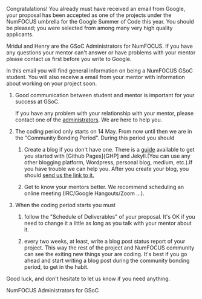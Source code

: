 Congratulations! You already must have received an email from Google, your proposal has been accepted as one of the projects under the NumFOCUS umbrella for the Google Summer of Code this year. You should be pleased; you were selected from among many very high quality applicants.

Mridul and Henry are the GSoC Administrators for NumFOCUS. If you have any questions your mentor can't answer or have problems with your mentor please contact us first before you write to Google.

In this email you will find general information on being a NumFOCUS GSoC
student. You will also receive a email from your mentor with
information about working on your project soon.

1.  Good communication between student and mentor is important for
    your success at GSoC.

    If you have any problem with your relationship with your mentor,
    please contact one of the [administrators][admin]. We are here to
    help you.

2.  The coding period only starts on 14 May. From now until then we
    are in the "Community Bonding Period". During this period you
    should

    1.  Create a blog if you don't have one. There is a [guide][guide] available to
        get you started with [Github Pages]{GHP] and Jekyll.(You can use any other
        blogging platform, Wordpress, personal blog, medium, etc.).If you have trouble
        we can help you. 
        After you create your blog, you should [send us the link to it.][blog form]

    2.  Get to know your mentors better. We recommend scheduling an
        online meeting (IRC/Google Hangouts/Zoom ...).

3.  When the coding period starts you must

    1.  follow the "Schedule of Deliverables" of your proposal. It's
        OK if you need to change it a little as long as you talk with
        your mentor about it.

    2.  every two weeks, at least, write a blog post status report of
        your project. This way the rest of the project and NumFOCUS community can see
        the exiting new things your are coding. It's best if you
        go ahead and start writing a blog post during the community
        bonding period, to get in the habit.
    

Good luck, and don't hesitate to let us know if you need anything.

NumFOCUS Administrators for GSoC

[admin]: https://github.com/numfocus/gsoc/blob/master/organization/team.md#admin
[GHP]: https://pages.github.com/
[guide]: https://docs.github.com/en/pages/setting-up-a-github-pages-site-with-jekyll
[blog form]: https://goo.gl/forms
